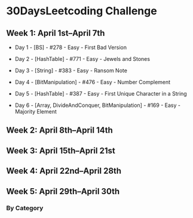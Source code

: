 # 30DaysLeetcoding Challenge

## Week 1: April 1st–April 7th

* Day 1 - [BS] - #278 - Easy - First Bad Version

* Day 2 - [HashTable] - #771 - Easy - Jewels and Stones

* Day 3 - [String] - #383 - Easy - Ransom Note

* Day 4 - [BitManipulation] - #476 - Easy - Number Complement

* Day 5 - [HashTable] - #387 - Easy - First Unique Character in a String

* Day 6 - [Array, DivideAndConquer, BitManipulation] - #169 - Easy - Majority Element

## Week 2: April 8th–April 14th

## Week 3: April 15th–April 21st

## Week 4: April 22nd–April 28th

## Week 5: April 29th–April 30th

### By Category
